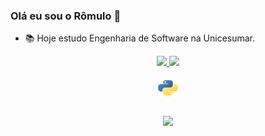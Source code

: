 ### Olá eu sou o Rômulo 👋

- 📚 Hoje estudo Engenharia de Software na Unicesumar.

<div align="center">
  <a href="https://github.com/Romulobnn">
  <img height="180em" src="https://github-readme-stats.vercel.app/api?username=Romulobnn&show_icons=true&theme=dark&include_all_commits=true&count_private=true"/>
  <img height="180em" src="https://github-readme-stats.vercel.app/api/top-langs/?username=Romulobnn&layout=compact&langs_count=7&theme=dark"/>
    
   <div style="display: inline_block"><br>
      <img align="center" alt="Rafa-Python" height="30" width="40" src="https://raw.githubusercontent.com/devicons/devicon/master/icons/python/python-original.svg">
   <div>
     
   ##
     
   <div>
      <a href=https://www.linkedin.com/feed/?trk=homepage-basic_signin-form_submit target="_blank"><img src="https://img.shields.io/badge/-LinkedIn-%230077B5?style=for-the-badge&logo=linkedin&logoColor=white" target="_blank"></a>
    </div>
